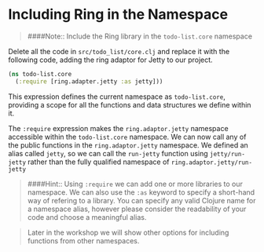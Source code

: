 # Including Ring in the Namespace

> ####Note:: Include the Ring library in the `todo-list.core` namespace

Delete all the code in `src/todo_list/core.clj` and replace it with the following code, adding the ring adaptor for Jetty to our project.

```clojure
(ns todo-list.core
  (:require [ring.adapter.jetty :as jetty]))
```

This expression defines the current namespace as `todo-list.core`, providing a scope for all the functions and data structures we define within it.

The `:require` expression makes the `ring.adaptor.jetty` namespace accessible within the `todo-list.core` namespace.  We can now call any of the public functions in the `ring.adaptor.jetty` namespace.  We defined an alias called `jetty`, so we can call the `run-jetty` function using `jetty/run-jetty` rather than the fully qualified namespace of `ring.adaptor.jetty/run-jetty`

> ####Hint:: Using `:require` we can add one or more libraries to our namespace.  We can also use the `:as` keyword to specify a short-hand way of refering to a library.  You can specify any valid Clojure name for a namespace alias, however please consider the readability of your code and choose a meaningful alias.

> Later in the workshop we will show other options for including functions from other namespaces.
